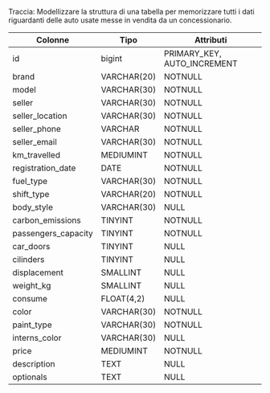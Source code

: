 Traccia:
Modellizzare la struttura di una tabella per memorizzare tutti i dati riguardanti delle auto usate messe in vendita da un concessionario.

Colonne|Tipo|Attributi
--|--|--
id|bigint|PRIMARY_KEY, AUTO_INCREMENT
brand| VARCHAR(20)| NOTNULL
model| VARCHAR(30)| NOTNULL
seller| VARCHAR(30)| NOTNULL
seller_location| VARCHAR(30)|NOTNULL
seller_phone| VARCHAR| NOTNULL
seller_email| VARCHAR(30)| NOTNULL
km_travelled| MEDIUMINT | NOTNULL
registration_date| DATE| NOTNULL
fuel_type| VARCHAR(30)| NOTNULL
shift_type| VARCHAR(20) | NOTNULL
body_style| VARCHAR(30) | NULL
carbon_emissions| TINYINT| NOTNULL
passengers_capacity|TINYINT| NOTNULL
car_doors| TINYINT| NULL
cilinders| TINYINT| NULL
displacement| SMALLINT|NULL
weight_kg| SMALLINT| NULL
consume|FLOAT(4,2)|NULL
color|VARCHAR(30)|NOTNULL
paint_type|VARCHAR(30)|NOTNULL
interns_color|VARCHAR(30)|NULL
price|MEDIUMINT|NOTNULL
description|TEXT|NULL
optionals|TEXT|NULL


